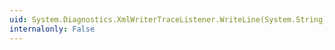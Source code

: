 ```yaml
---
uid: System.Diagnostics.XmlWriterTraceListener.WriteLine(System.String)
internalonly: False
---
```

